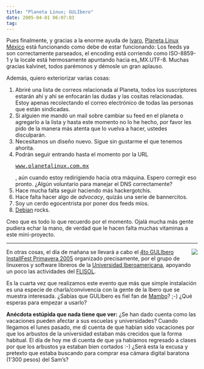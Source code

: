 ```yaml
---
title: "Planeta Linux; GULIbero"
date: 2005-04-01 06:07:03
tag: 
---
```

<p>Pues finalmente, y gracias a la enorme ayuda de <a href="http://www.kalvi.net">lvaro</a>, <a href="http://www.planetalinux.com.mx">Planeta Linux México</a> está funcionando como debe de estar funcionando: Los feeds ya son correctamente parseados, el encoding está corriendo como ISO-8859-1 y la locale está hermosamente apuntando hacia es_MX.UTF-8. Muchas gracias kalvinet, todos parémonos y démosle un gran aplauso.</p>
<p>Además, quiero exteriorizar varias cosas:</p>
<ol>
<li>Abriré una lista de correos relacionada al Planeta, todos los suscriptores estarán ahí y ahí se enfocarán las dudas y las cositas relacionadas. Estoy apenas recolectando el correo electrónico de todas las personas que están sindicadas.
</li>
<li>Si alguien me mandó un mail sobre cambiar su feed en el planeta o agregarlo a la lista y hasta este momento no lo he hecho, por favor les pido de la manera más atenta que lo vuelva a hacer, ustedes disculparán.
</li>
<li>Necesitamos un diseño nuevo. Sigue sin gustarme el que tenemos ahorita.
</li>
<li>Podrán seguir entrando hasta el momento por la URL <pre><a href="http://www.planetalinux.com.mx">www.planetalinux.com.mx</a></pre>, aún cuando estoy redirigiendo hacia otra máquina. Espero corregir eso pronto. ¿Algún voluntario para manejar el DNS correctamente?
</li>
<li>Hace mucha falta seguir haciendo más hackergotchis.
</li>
<li>Hace falta hacer algo de <i>advocacy</i>, quizás una serie de bannercitos.
</li>
<li>Soy un cerdo egocentrista por poner dos feeds míos.
</li>
<li>
<a href="http://www.debianmexico.org">Debian</a> rocks.
</li>
</ol>
<p>Creo que es todo lo que recuerdo por el momento. Ojalá mucha más gente pudiera echar la mano, de verdad que le hacen falta muchas vitaminas a este mini-proyecto.</p>
<hr>
<img src="http://castor.dhcp.uia.mx/linux/images/stories/p2005-mini.jpg" align="right"/><p>En otras cosas, el día de mañana se llevará a cabo el <a href="http://castor.dhcp.uia.mx/linux/index.php?option=com_content&amp;task=view&amp;id=9">4to GULIbero InstallFest Primavera 2005</a> organizado precisamente, por el grupo de linuxeros y software libreros de la <a href="http://www.uia.mx">Universidad Iberoamericana</a>, apoyando un poco las actividades del <a href="http://www.flisolmexico.info">FLISOL</a>.</p>
<p>Es la cuarta vez que realizamos este evento que más que simple instalación es una especie de charla/convivencia con la gente de la Ibero que se muestra interesada. ¿Sabías que GULIbero es fiel fan de <a href="http://packages.debian.org/mambo">Mambo</a>? ;-) ¿Qué esperas para empezar a usarlo?</p>
<p><b>Anécdota estúpida que nada tiene que ver:</b> ¿Se han dado cuenta como las vacaciones pueden afectar a sus escuelas y universidades? Cuando llegamos el lunes pasado, me di cuenta de que habían sido vacaciones por que los arbustos de la universidad estaban más crecidos que la forma habitual. El día de hoy me di cuenta de que ya habíamos regresado a clases por que los arbustos ya estaban bien cortados :-) ¿Será esta la excusa y pretexto que estaba buscando para comprar esa cámara digital baratona (1&#8217;300 pesos) del Sam&#8217;s?</p>
<br/><br/>
